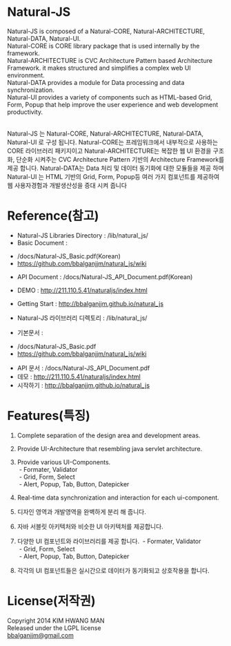 Natural-JS
==========
Natural-JS is composed of a Natural-CORE, Natural-ARCHITECTURE, Natural-DATA, Natural-UI.<br/>
Natural-CORE is CORE library package that is used internally by the framework.<br/>
Natural-ARCHITECTURE is CVC Architecture Pattern based Architecture Framework. it makes structured and simplifies a complex web UI environment.<br/>
Natural-DATA provides a module for Data processing and data synchronization.<br/>
Natural-UI provides a variety of components such as HTML-based Grid, Form, Popup that help improve the user experience and web development productivity.<br/><br/>

Natural-JS 는 Natural-CORE, Natural-ARCHITECTURE, Natural-DATA, Natural-UI 로 구성 됩니다. Natural-CORE는 프레임워크에서 내부적으로 사용하는 CORE 라이브러리 패키지이고 Natural-ARCHITECTURE는 복잡한 웹 UI 환경을 구조화, 단순화 시켜주는 CVC Architecture Pattern 기반의 Architecture Framework를 제공 합니다. Natural-DATA는 Data 처리 및 데이터 동기화에 대한 모듈들을 제공 하며 Natural-UI 는 HTML 기반의 Grid, Form, Popup등 여러 가지 컴포넌트를 제공하여 웹 사용자경험과 개발생산성을 증대 시켜 줍니다

Reference(참고)
=========
- Natural-JS Libraries Directory : /lib/natural_js/<br/>
- Basic Document :
 * /docs/Natural-JS_Basic.pdf(Korean)<br/>
 * https://github.com/bbalganjjm/natural_js/wiki<br/>
- API Document : /docs/Natural-JS_API_Document.pdf(Korean)<br/>
- DEMO : http://211.110.5.41/naturaljs/index.html<br/>
- Getting Start : http://bbalganjjm.github.io/natural_js

- Natural-JS 라이브러리 디렉토리 : /lib/natural_js/<br/>
- 기본문서 :
 * /docs/Natural-JS_Basic.pdf<br/>
 * https://github.com/bbalganjjm/natural_js/wiki<br/>
- API 문서 : /docs/Natural-JS_API_Document.pdf<br/>
- 데모 : http://211.110.5.41/naturaljs/index.html<br/>
- 시작하기 : http://bbalganjjm.github.io/natural_js

Features(특징)
========
1. Complete separation of the design area and development areas.<br/>
2. Provide UI-Architecture that resembling java servlet architecture.<br/>
3. Provide various UI-Components.<br/>
&nbsp;- Formater, Validator<br/>
&nbsp;- Grid, Form, Select<br/>
&nbsp;- Alert, Popup, Tab, Button, Datepicker<br/>
4. Real-time data synchronization and interaction for each ui-component.<br/>

1. 디자인 영역과 개발영역을 완벽하게 분리 해 줍니다.
2. 자바 서블릿 아키텍처와 비슷한 UI 아키텍처를 제공합니다.
3. 다양한 UI 컴포넌트와 라이브러리를 제공 합니다.
&nbsp;- Formater, Validator<br/>
&nbsp;- Grid, Form, Select<br/>
&nbsp;- Alert, Popup, Tab, Button, Datepicker<br/>
4. 각각의 UI 컴포넌트들은 실시간으로 데이터가 동기화되고 상호작용을 합니다.

License(저작권)
=======
Copyright 2014 KIM HWANG MAN<br/>
Released under the LGPL license<br/>
bbalganjjm@gmail.com<br/>